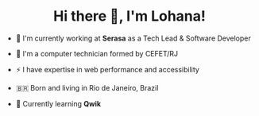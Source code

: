 <h1 align="center">Hi there 👋, I'm Lohana!</h1>

- 💼 I'm currently working at **Serasa** as a Tech Lead & Software Developer

- 📝 I'm a computer technician formed by CEFET/RJ

- ⚡ I have expertise in web performance and accessibility

- 🇧🇷 Born and living in Rio de Janeiro, Brazil

- 🌱 Currently learning **Qwik**

<!--

<center>
    <table align="center">
      <tr>
          <td>
              <img width="440px" align="center" src="https://github-readme-stats.vercel.app/api?username=heyloh&count_private=true&hide_border=true&show_icons=true" />
          </td>
      </tr>  
      <tr>
          <td>
              <img width="440px" align="center" src="https://github-readme-stats.vercel.app/api/top-langs/?username=heyloh&layout=compact" />
          </td>
      </tr>
    </table>
</center>


-->


